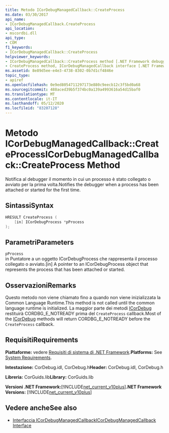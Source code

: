 ```yaml
---
title: Metodo ICorDebugManagedCallback::CreateProcess
ms.date: 03/30/2017
api_name:
- ICorDebugManagedCallback.CreateProcess
api_location:
- mscordbi.dll
api_type:
- COM
f1_keywords:
- ICorDebugManagedCallback::CreateProcess
helpviewer_keywords:
- ICorDebugManagedCallback::CreateProcess method [.NET Framework debugging]
- CreateProcess method, ICorDebugManagedCallback interface [.NET Framework debugging]
ms.assetid: 8e89d5ee-e4e3-4738-8302-0b7d1cf4846e
topic_type:
- apiref
ms.openlocfilehash: 0e9ed8054711297173e880c9eecb12c3f5bd0a68
ms.sourcegitcommit: 488aced39b5f374bc0a139a4993616a54d15baf0
ms.translationtype: MT
ms.contentlocale: it-IT
ms.lasthandoff: 05/12/2020
ms.locfileid: "83207128"
---
```

# <a name="icordebugmanagedcallbackcreateprocess-method"></a><span data-ttu-id="c59ee-102">Metodo ICorDebugManagedCallback::CreateProcess</span><span class="sxs-lookup"><span data-stu-id="c59ee-102">ICorDebugManagedCallback::CreateProcess Method</span></span>
<span data-ttu-id="c59ee-103">Notifica al debugger il momento in cui un processo è stato collegato o avviato per la prima volta.</span><span class="sxs-lookup"><span data-stu-id="c59ee-103">Notifies the debugger when a process has been attached or started for the first time.</span></span>  
  
## <a name="syntax"></a><span data-ttu-id="c59ee-104">Sintassi</span><span class="sxs-lookup"><span data-stu-id="c59ee-104">Syntax</span></span>  
  
```cpp  
HRESULT CreateProcess (  
    [in] ICorDebugProcess *pProcess  
);  
```  
  
## <a name="parameters"></a><span data-ttu-id="c59ee-105">Parametri</span><span class="sxs-lookup"><span data-stu-id="c59ee-105">Parameters</span></span>  
 `pProcess`  
 <span data-ttu-id="c59ee-106">in Puntatore a un oggetto ICorDebugProcess che rappresenta il processo collegato o avviato.</span><span class="sxs-lookup"><span data-stu-id="c59ee-106">[in] A pointer to an ICorDebugProcess object that represents the process that has been attached or started.</span></span>  
  
## <a name="remarks"></a><span data-ttu-id="c59ee-107">Osservazioni</span><span class="sxs-lookup"><span data-stu-id="c59ee-107">Remarks</span></span>  
 <span data-ttu-id="c59ee-108">Questo metodo non viene chiamato fino a quando non viene inizializzata la Common Language Runtime.</span><span class="sxs-lookup"><span data-stu-id="c59ee-108">This method is not called until the common language runtime is initialized.</span></span> <span data-ttu-id="c59ee-109">La maggior parte dei metodi [ICorDebug](icordebug-interface.md) restituirà CORDBG_E_NOTREADY prima del `CreateProcess` callback.</span><span class="sxs-lookup"><span data-stu-id="c59ee-109">Most of the [ICorDebug](icordebug-interface.md) methods will return CORDBG_E_NOTREADY before the `CreateProcess` callback.</span></span>  
  
## <a name="requirements"></a><span data-ttu-id="c59ee-110">Requisiti</span><span class="sxs-lookup"><span data-stu-id="c59ee-110">Requirements</span></span>  
 <span data-ttu-id="c59ee-111">**Piattaforme:** vedere [Requisiti di sistema di .NET Framework](../../get-started/system-requirements.md).</span><span class="sxs-lookup"><span data-stu-id="c59ee-111">**Platforms:** See [System Requirements](../../get-started/system-requirements.md).</span></span>  
  
 <span data-ttu-id="c59ee-112">**Intestazione:** CorDebug.idl, CorDebug.h</span><span class="sxs-lookup"><span data-stu-id="c59ee-112">**Header:** CorDebug.idl, CorDebug.h</span></span>  
  
 <span data-ttu-id="c59ee-113">**Libreria:** CorGuids.lib</span><span class="sxs-lookup"><span data-stu-id="c59ee-113">**Library:** CorGuids.lib</span></span>  
  
 <span data-ttu-id="c59ee-114">**Versioni .NET Framework:**[!INCLUDE[net_current_v10plus](../../../../includes/net-current-v10plus-md.md)]</span><span class="sxs-lookup"><span data-stu-id="c59ee-114">**.NET Framework Versions:** [!INCLUDE[net_current_v10plus](../../../../includes/net-current-v10plus-md.md)]</span></span>  
  
## <a name="see-also"></a><span data-ttu-id="c59ee-115">Vedere anche</span><span class="sxs-lookup"><span data-stu-id="c59ee-115">See also</span></span>

- [<span data-ttu-id="c59ee-116">Interfaccia ICorDebugManagedCallback</span><span class="sxs-lookup"><span data-stu-id="c59ee-116">ICorDebugManagedCallback Interface</span></span>](icordebugmanagedcallback-interface.md)
